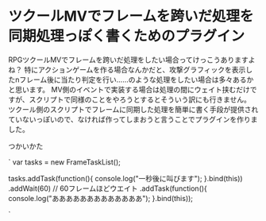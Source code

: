 # ツクールMVでフレームを跨いだ処理を同期処理っぽく書くためのプラグイン

RPGツクールMVでフレームを跨いだ処理をしたい場合ってけっこうありますよね？
特にアクションゲームを作る場合なんかだと、攻撃グラフィックを表示したnフレーム後に当たり判定を行い……のような処理をしたい場合は多々あるかと思います。
MV側のイベントで実装する場合は処理の間にウェイト挟むだけですが、スクリプトで同様のことをやろうとするとそういう訳にも行きません。
ツクール側のスクリプトでフレームに同期した処理を簡単に書く手段が提供されていないっぽいので、なければ作ってしまおうと言うことでプラグインを作りました。

つかいかた

`
var tasks = new FrameTaskList();

tasks.addTask(function(){
	console.log("一秒後に叫びます");
}.bind(this))
.addWait(60)				// 60フレームほどウエイト
.addTask(function(){
	console.log("あああああああああああああ");
}.bind(this));

`

